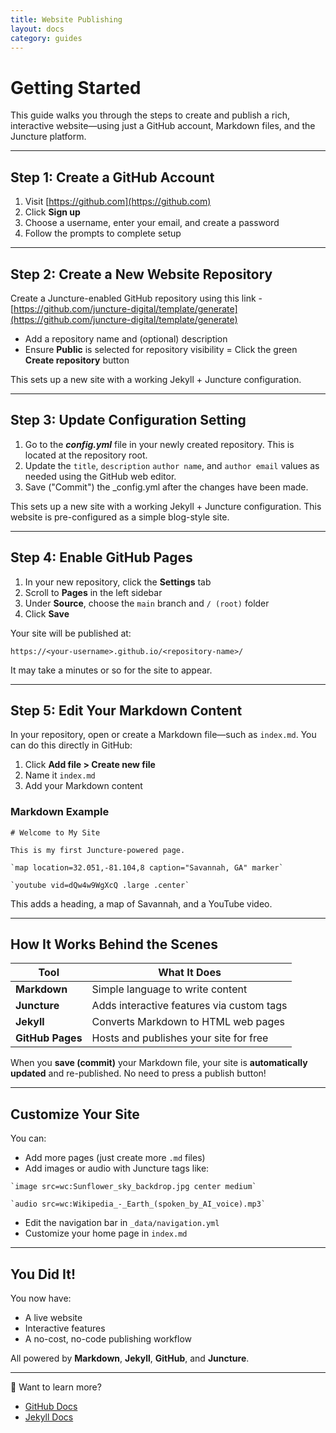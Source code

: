 ```yaml
---
title: Website Publishing
layout: docs
category: guides
---
```


# Getting Started

This guide walks you through the steps to create and publish a rich, interactive website—using just a GitHub account, Markdown files, and the Juncture platform.

---

## Step 1: Create a GitHub Account

1. Visit [https://github.com](https://github.com)
2. Click **Sign up**
3. Choose a username, enter your email, and create a password
4. Follow the prompts to complete setup

---

## Step 2: Create a New Website Repository

Create a Juncture-enabled GitHub repository using this link - [https://github.com/juncture-digital/template/generate](https://github.com/juncture-digital/template/generate)
  - Add a repository name and (optional) description
  - Ensure **Public** is selected for repository visibility
  = Click the green **Create repository** button

This sets up a new site with a working Jekyll + Juncture configuration.

---

## Step 3: Update Configuration Setting

1. Go to the **_config.yml_** file in your newly created repository.  This is located at the repository root.
2. Update the `title`, `description` `author name`, and `author email` values as needed using the GitHub web editor. 
3. Save ("Commit") the _config.yml after the changes have been made.

This sets up a new site with a working Jekyll + Juncture configuration.  This website is pre-configured as a simple blog-style site.

---

## Step 4: Enable GitHub Pages

1. In your new repository, click the **Settings** tab
2. Scroll to **Pages** in the left sidebar
3. Under **Source**, choose the `main` branch and `/ (root)` folder
4. Click **Save**

Your site will be published at:

```
https://<your-username>.github.io/<repository-name>/
```

It may take a minutes or so for the site to appear.

---

## Step 5: Edit Your Markdown Content

In your repository, open or create a Markdown file—such as `index.md`. You can do this directly in GitHub:

1. Click **Add file > Create new file**
2. Name it `index.md`
3. Add your Markdown content

### Markdown Example

```juncture
# Welcome to My Site

This is my first Juncture-powered page.

`map location=32.051,-81.104,8 caption="Savannah, GA" marker`

`youtube vid=dQw4w9WgXcQ .large .center`
```

This adds a heading, a map of Savannah, and a YouTube video.

---

## How It Works Behind the Scenes

| Tool             | What It Does                                  |
|------------------|------------------------------------------------|
| **Markdown**     | Simple language to write content               |
| **Juncture**     | Adds interactive features via custom tags      |
| **Jekyll**       | Converts Markdown to HTML web pages            |
| **GitHub Pages** | Hosts and publishes your site for free         |

When you **save (commit)** your Markdown file, your site is **automatically updated** and re-published. No need to press a publish button!

---

## Customize Your Site

You can:
- Add more pages (just create more `.md` files)
- Add images or audio with Juncture tags like:

```juncture
`image src=wc:Sunflower_sky_backdrop.jpg center medium`

`audio src=wc:Wikipedia_-_Earth_(spoken_by_AI_voice).mp3`
```

- Edit the navigation bar in `_data/navigation.yml`
- Customize your home page in `index.md`

---

## You Did It!

You now have:
- A live website
- Interactive features
- A no-cost, no-code publishing workflow

All powered by **Markdown**, **Jekyll**, **GitHub**, and **Juncture**.

---

🔗 Want to learn more?
- [GitHub Docs](https://docs.github.com/en)
- [Jekyll Docs](https://jekyllrb.com/docs/)
